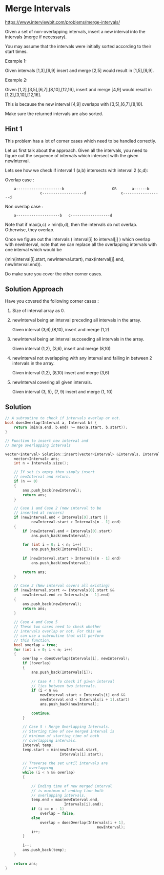 # Merge Intervals

https://www.interviewbit.com/problems/merge-intervals/

Given a set of non-overlapping intervals, insert a new interval into the intervals (merge if necessary).

You may assume that the intervals were initially sorted according to their start times.

Example 1:

Given intervals [1,3],[6,9] insert and merge [2,5] would result in [1,5],[6,9].

Example 2:

Given [1,2],[3,5],[6,7],[8,10],[12,16], insert and merge [4,9] would result in [1,2],[3,10],[12,16].

This is because the new interval [4,9] overlaps with [3,5],[6,7],[8,10].

Make sure the returned intervals are also sorted.

## Hint 1

This problem has a lot of corner cases which need to be handled correctly.

Let us first talk about the approach. 
Given all the intervals, you need to figure out the sequence of intervals which intersect with the given newInterval.

Lets see how we check if interval 1 (a,b) intersects with interval 2 (c,d):

Overlap case :
```
    a---------------------b                      OR       a------b
                c-------------------d                c------------------d
```
Non overlap case :
```
    a--------------------b   c------------------d
```
Note that if max(a,c) > min(b,d), then the intervals do not overlap. Otherwise, they overlap.

Once we figure out the intervals ( interval[i] to interval[j] ) which overlap with newInterval, note that we can replace all the overlapping intervals with one interval which would be

(min(interval[i].start, newInterval.start), max(interval[j].end, newInterval.end)).

Do make sure you cover the other corner cases.


## Solution Approach

Have you covered the following corner cases :

1) Size of interval array as 0.

2) newInterval being an interval preceding all intervals in the array.

    Given interval (3,6),(8,10), insert and merge (1,2)

3) newInterval being an interval succeeding all intervals in the array.

    Given interval (1,2), (3,6), insert and merge (8,10)

4) newInterval not overlapping with any interval and falling in between 2 intervals in the array.

    Given interval (1,2), (8,10) insert and merge (3,6) 

5) newInterval covering all given intervals.

    Given interval (3, 5), (7, 9) insert and merge (1, 10)


## Solution

```cpp
// A subroutine to check if intervals overlap or not.
bool doesOverlap(Interval a, Interval b) {
    return (min(a.end, b.end) >= max(a.start, b.start));
}

// Function to insert new interval and 
// merge overlapping intervals 

vector<Interval> Solution::insert(vector<Interval> &Intervals, Interval newInterval){ 
    vector<Interval> ans; 
    int n = Intervals.size(); 

    // If set is empty then simply insert
    // newInterval and return.
    if (n == 0) 
    { 
        ans.push_back(newInterval); 
        return ans; 
    }

    // Case 1 and Case 2 (new interval to be
    // inserted at corners) 
    if (newInterval.end < Intervals[0].start || 
            newInterval.start > Intervals[n - 1].end) 
    { 
        if (newInterval.end < Intervals[0].start) 
            ans.push_back(newInterval); 
  
        for (int i = 0; i < n; i++) 
            ans.push_back(Intervals[i]); 
  
        if (newInterval.start > Intervals[n - 1].end) 
            ans.push_back(newInterval); 
  
        return ans; 
    } 
  
    // Case 3 (New interval covers all existing) 
    if (newInterval.start <= Intervals[0].start && 
        newInterval.end >= Intervals[n - 1].end) 
    { 
        ans.push_back(newInterval); 
        return ans; 
    } 
  
    // Case 4 and Case 5 
    // These two cases need to check whether 
    // intervals overlap or not. For this we 
    // can use a subroutine that will perform 
    // this function. 
    bool overlap = true; 
    for (int i = 0; i < n; i++) 
    { 
        overlap = doesOverlap(Intervals[i], newInterval); 
        if (!overlap) 
        { 
            ans.push_back(Intervals[i]); 
  
            // Case 4 : To check if given interval 
            // lies between two intervals. 
            if (i < n && 
                newInterval.start > Intervals[i].end && 
                newInterval.end < Intervals[i + 1].start) 
                ans.push_back(newInterval); 
  
            continue; 
        } 
  
        // Case 5 : Merge Overlapping Intervals. 
        // Starting time of new merged interval is 
        // minimum of starting time of both 
        // overlapping intervals. 
        Interval temp; 
        temp.start = min(newInterval.start, 
                         Intervals[i].start); 
  
        // Traverse the set until intervals are 
        // overlapping 
        while (i < n && overlap) 
        { 
  
            // Ending time of new merged interval 
            // is maximum of ending time both 
            // overlapping intervals. 
            temp.end = max(newInterval.end, 
                           Intervals[i].end); 
            if (i == n - 1) 
                overlap = false; 
            else
                overlap = doesOverlap(Intervals[i + 1], 
                                          newInterval); 
            i++; 
        } 
  
        i--; 
        ans.push_back(temp); 
    } 
  
    return ans; 
} 
```
